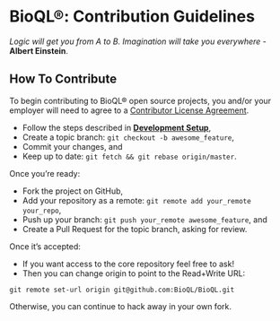 # BioQL®: Contribution Guidelines
<i>Logic will get you from A to B. Imagination will take you everywhere</i> - <b>Albert Einstein</b>.

## How To Contribute
To begin contributing to BioQL® open source projects, you and/or your employer will need to agree to a [Contributor License Agreement](http://sequomics.com/en/legal/scla/index.html).
* Follow the steps described in <a name="development-setup" href="#development-setup"><b>Development Setup</b></a>,
* Create a topic branch: `git checkout -b awesome_feature`,
* Commit your changes, and
* Keep up to date: `git fetch && git rebase origin/master`.

Once you’re ready:
* Fork the project on GitHub,
* Add your repository as a remote: `git remote add your_remote your_repo`,
* Push up your branch: `git push your_remote awesome_feature`, and
* Create a Pull Request for the topic branch, asking for review.

Once it’s accepted:
* If you want access to the core repository feel free to ask!
* Then you can change origin to point to the Read+Write URL:
```
git remote set-url origin git@github.com:BioQL/BioQL.git
```
Otherwise, you can continue to hack away in your own fork.
